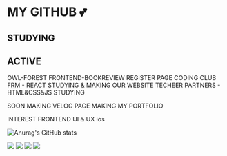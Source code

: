 # MY GITHUB 💕

## STUDYING 

## ACTIVE 
OWL-FOREST FRONTEND-BOOKREVIEW REGISTER PAGE 
CODING CLUB FRM - REACT STUDYING & MAKING OUR WEBSITE
TECHEER PARTNERS - HTML&CSS&JS STUDYING

SOON
MAKING VELOG PAGE
MAKING MY PORTFOLIO

INTEREST
FRONTEND
UI & UX
ios


![Anurag's GitHub stats](https://github-readme-stats.vercel.app/api?username=yeahzxnn&show_icons=true&theme=radical)

<img src="https://img.shields.io/badge/Notion-000000?style=flat-square&logo=Notion&logoColor=white"/> <img src="https://img.shields.io/badge/React-61DAFB?style=flat-square&logo=React&logoColor=blue"/> <img src="https://img.shields.io/badge/HTML5-E34F26?style=flat-square&logo=HTML&logoColor=orange"/> <img src="https://img.shields.io/badge/CSS3-1572B6?style=flat-square&logo=CSS3&logoColor=black"/>



<!--
**yeahzxnn/yeahzxnn** is a ✨ _special_ ✨ repository because its `README.md` (this file) appears on your GitHub profile.

Here are some ideas to get you started:

- 🔭 I’m currently working on ...
- 🌱 I’m currently learning ...
- 👯 I’m looking to collaborate on ...
- 🤔 I’m looking for help with ...
- 💬 Ask me about ...
- 📫 How to reach me: ...
- 😄 Pronouns: ...
- ⚡ Fun fact: ...
-->
